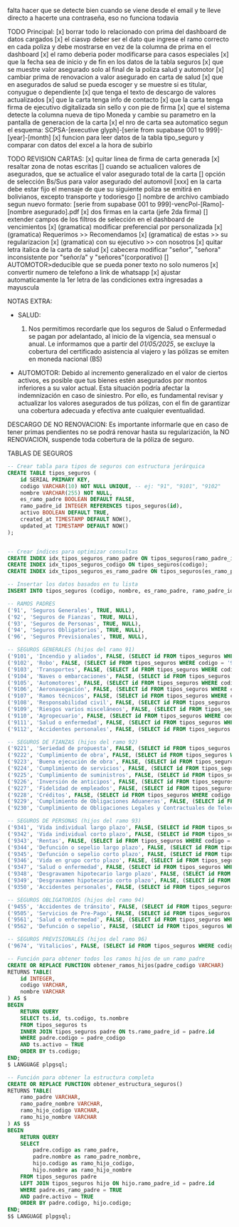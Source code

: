 falta hacer que se detecte bien cuando se viene desde el email y te lleve directo a hacerte una contraseña, eso no funciona todavia

TODO Principal:
[x] borrar todo lo relacionado con prima del dashboard de datos cargados
[x] el ciasvp deber ser el dato que ingrese el ramo correcto en cada poliza y debe mostrarse en vez de la columna de prima en el dashboard
[x] el ramo deberia poder modificarse para casos especiales
[x] que la fecha sea de inicio y de fin en los datos de la tabla seguros
[x] que se muestre valor asegurado solo al final de la poliza salud y automotor
[x] cambiar prima de renovacion a valor asegurado en carta de salud
[x] que en asegurados de salud se pueda escoger y se muestre si es titular, conyugue o dependiente
[x] que tenga el texto de descargo de valores actualizados
[x] que la carta tenga info de contacto
[x] que la carta tenga firma de ejecutivo digitalizada sin sello y con pie de firma
[x] que el sistema detecte la columna nueva de tipo Moneda y cambie su parametro en la pantalla de generacion de la carta
[x] el nro de carta sea automatico segun el esquema: SCPSA-[executive glyph]-[serie from supabase 001 to 999]-[year]-[month]
[x] funcion para leer datos de la tabla tipo_seguro y comparar con datos del excel a la hora de subirlo

TODO REVISION CARTAS:
[x] quitar linea de firma de carta generada
[x] resaltar zona de notas escritas
[] cuando se actualicen valores de asegurados, que se actualice el valor asegurado total de la carta
[] opción de selección Bs/Sus para valor asegurado del automovil
[xxx] en la carta debe estar fijo el mensaje de que su siguiente poliza se emitirá en bolivianos, excepto transporte y todoriesgo
[] nombre de archivo cambiado segun nuevo formato: [serie from supabase 001 to 999]-vencPol-[Ramo]-[nombre asegurado].pdf
[x] dos firmas en la carta (jefe 2da firma)
[] extender campos de los filtros de selección en el dashboard de vencimientos
[x] (gramatica) modificar preferencial por personalizada
[x] (gramatica) Requerimos >> Recomendamos
[x] (gramatica) de estas >> su regularizacion
[x] (gramatica) con su ejecutivo >> con nosotros
[x] quitar letra italica de la carta de salud
[x] cabecera modificar "señor", "señora" inconsistente por "señor/a" y "señores"(corporativo)
[] AUTOMOTOR>deducible que se pueda poner texto no solo numeros
[x] convertir numero de telefono a link de whatsapp
[x] ajustar automaticamente la 1er letra de las condiciones extra ingresadas a mayuscula

NOTAS EXTRA:

-   SALUD:

    1. Nos permitimos recordarle que los seguros de Salud o Enfermedad se pagan por adelantado, al
       inicio de la vigencia, sea mensual o anual.
       Le informamos que a partir del _01/05/2025_, se excluye la cobertura del certificado asistencia al viajero y las pólizas se emiten en moneda nacional (BS)

-   AUTOMOTOR:
    Debido al incremento generalizado en el valor de ciertos activos, es posible que tus bienes estén asegurados por montos inferiores a su valor actual. Esta situación podría afectar la indemnización en caso de siniestro.
    Por ello, es fundamental revisar y actualizar los valores asegurados de tus pólizas, con el fin de garantizar una cobertura adecuada y efectiva ante cualquier eventualidad.

DESCARGO DE NO RENOVACION:
Es importante informarle que en caso de tener primas pendientes no se podrá renovar hasta su regularización,
la NO RENOVACION, suspende toda cobertura de la póliza de seguro.

TABLAS DE SEGUROS

```sql
-- Crear tabla para tipos de seguros con estructura jerárquica
CREATE TABLE tipos_seguros (
    id SERIAL PRIMARY KEY,
    codigo VARCHAR(10) NOT NULL UNIQUE, -- ej: "91", "9101", "9102"
    nombre VARCHAR(255) NOT NULL,
    es_ramo_padre BOOLEAN DEFAULT FALSE,
    ramo_padre_id INTEGER REFERENCES tipos_seguros(id),
    activo BOOLEAN DEFAULT TRUE,
    created_at TIMESTAMP DEFAULT NOW(),
    updated_at TIMESTAMP DEFAULT NOW()
);


-- Crear índices para optimizar consultas
CREATE INDEX idx_tipos_seguros_ramo_padre ON tipos_seguros(ramo_padre_id);
CREATE INDEX idx_tipos_seguros_codigo ON tipos_seguros(codigo);
CREATE INDEX idx_tipos_seguros_es_ramo_padre ON tipos_seguros(es_ramo_padre);

-- Insertar los datos basados en tu lista
INSERT INTO tipos_seguros (codigo, nombre, es_ramo_padre, ramo_padre_id) VALUES

-- RAMOS PADRES
('91', 'Seguros Generales', TRUE, NULL),
('92', 'Seguros de Fianzas', TRUE, NULL),
('93', 'Seguros de Personas', TRUE, NULL),
('94', 'Seguros Obligatorios', TRUE, NULL),
('96', 'Seguros Previsionales', TRUE, NULL),

-- SEGUROS GENERALES (hijos del ramo 91)
('9101', 'Incendio y aliados', FALSE, (SELECT id FROM tipos_seguros WHERE codigo = '91')),
('9102', 'Robo', FALSE, (SELECT id FROM tipos_seguros WHERE codigo = '91')),
('9103', 'Transportes', FALSE, (SELECT id FROM tipos_seguros WHERE codigo = '91')),
('9104', 'Naves o embarcaciones', FALSE, (SELECT id FROM tipos_seguros WHERE codigo = '91')),
('9105', 'Automotores', FALSE, (SELECT id FROM tipos_seguros WHERE codigo = '91')),
('9106', 'Aeronavegación', FALSE, (SELECT id FROM tipos_seguros WHERE codigo = '91')),
('9107', 'Ramos técnicos', FALSE, (SELECT id FROM tipos_seguros WHERE codigo = '91')),
('9108', 'Responsabilidad civil', FALSE, (SELECT id FROM tipos_seguros WHERE codigo = '91')),
('9109', 'Riesgos varios misceláneos', FALSE, (SELECT id FROM tipos_seguros WHERE codigo = '91')),
('9110', 'Agropecuario', FALSE, (SELECT id FROM tipos_seguros WHERE codigo = '91')),
('9111', 'Salud o enfermedad', FALSE, (SELECT id FROM tipos_seguros WHERE codigo = '91')),
('9112', 'Accidentes personales', FALSE, (SELECT id FROM tipos_seguros WHERE codigo = '91')),

-- SEGUROS DE FIANZAS (hijos del ramo 92)
('9221', 'Seriedad de propuesta', FALSE, (SELECT id FROM tipos_seguros WHERE codigo = '92')),
('9222', 'Cumplimiento de obra', FALSE, (SELECT id FROM tipos_seguros WHERE codigo = '92')),
('9223', 'Buena ejecución de obra', FALSE, (SELECT id FROM tipos_seguros WHERE codigo = '92')),
('9224', 'Cumplimiento de servicios', FALSE, (SELECT id FROM tipos_seguros WHERE codigo = '92')),
('9225', 'Cumplimiento de suministros', FALSE, (SELECT id FROM tipos_seguros WHERE codigo = '92')),
('9226', 'Inversión de anticipos', FALSE, (SELECT id FROM tipos_seguros WHERE codigo = '92')),
('9227', 'Fidelidad de empleados', FALSE, (SELECT id FROM tipos_seguros WHERE codigo = '92')),
('9228', 'Créditos', FALSE, (SELECT id FROM tipos_seguros WHERE codigo = '92')),
('9229', 'Cumplimiento de Obligaciones Aduaneras', FALSE, (SELECT id FROM tipos_seguros WHERE codigo = '92')),
('9230', 'Cumplimiento de Obligaciones Legales y Contractuales de Telecomunicaciones', FALSE, (SELECT id FROM tipos_seguros WHERE codigo = '92')),

-- SEGUROS DE PERSONAS (hijos del ramo 93)
('9341', 'Vida individual largo plazo', FALSE, (SELECT id FROM tipos_seguros WHERE codigo = '93')),
('9342', 'Vida individual corto plazo', FALSE, (SELECT id FROM tipos_seguros WHERE codigo = '93')),
('9343', 'Rentas', FALSE, (SELECT id FROM tipos_seguros WHERE codigo = '93')),
('9344', 'Defunción o sepelio largo plazo', FALSE, (SELECT id FROM tipos_seguros WHERE codigo = '93')),
('9345', 'Defunción o sepelio corto plazo', FALSE, (SELECT id FROM tipos_seguros WHERE codigo = '93')),
('9346', 'Vida en grupo corto plazo', FALSE, (SELECT id FROM tipos_seguros WHERE codigo = '93')),
('9347', 'Salud o enfermedad', FALSE, (SELECT id FROM tipos_seguros WHERE codigo = '93')),
('9348', 'Desgravamen hipotecario largo plazo', FALSE, (SELECT id FROM tipos_seguros WHERE codigo = '93')),
('9349', 'Desgravamen hipotecario corto plazo', FALSE, (SELECT id FROM tipos_seguros WHERE codigo = '93')),
('9350', 'Accidentes personales', FALSE, (SELECT id FROM tipos_seguros WHERE codigo = '93')),

-- SEGUROS OBLIGATORIOS (hijos del ramo 94)
('9455', 'Accidentes de tránsito', FALSE, (SELECT id FROM tipos_seguros WHERE codigo = '94')),
('9505', 'Servicios de Pre-Pago', FALSE, (SELECT id FROM tipos_seguros WHERE codigo = '94')),
('9561', 'Salud o enfermedad', FALSE, (SELECT id FROM tipos_seguros WHERE codigo = '94')),
('9562', 'Defunción o sepelio', FALSE, (SELECT id FROM tipos_seguros WHERE codigo = '94')),

-- SEGUROS PREVISIONALES (hijos del ramo 96)
('9674', 'Vitalicios', FALSE, (SELECT id FROM tipos_seguros WHERE codigo = '96'));

-- Función para obtener todos los ramos hijos de un ramo padre
CREATE OR REPLACE FUNCTION obtener_ramos_hijos(padre_codigo VARCHAR)
RETURNS TABLE(
    id INTEGER,
    codigo VARCHAR,
    nombre VARCHAR
) AS $
BEGIN
    RETURN QUERY
    SELECT ts.id, ts.codigo, ts.nombre
    FROM tipos_seguros ts
    INNER JOIN tipos_seguros padre ON ts.ramo_padre_id = padre.id
    WHERE padre.codigo = padre_codigo
    AND ts.activo = TRUE
    ORDER BY ts.codigo;
END;
$ LANGUAGE plpgsql;

-- Función para obtener la estructura completa
CREATE OR REPLACE FUNCTION obtener_estructura_seguros()
RETURNS TABLE(
    ramo_padre VARCHAR,
    ramo_padre_nombre VARCHAR,
    ramo_hijo_codigo VARCHAR,
    ramo_hijo_nombre VARCHAR
) AS $$
BEGIN
    RETURN QUERY
    SELECT
        padre.codigo as ramo_padre,
        padre.nombre as ramo_padre_nombre,
        hijo.codigo as ramo_hijo_codigo,
        hijo.nombre as ramo_hijo_nombre
    FROM tipos_seguros padre
    LEFT JOIN tipos_seguros hijo ON hijo.ramo_padre_id = padre.id
    WHERE padre.es_ramo_padre = TRUE
    AND padre.activo = TRUE
    ORDER BY padre.codigo, hijo.codigo;
END;
$$ LANGUAGE plpgsql;
```
